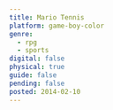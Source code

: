 ```yaml
---
title: Mario Tennis
platform: game-boy-color
genre:
  - rpg
  - sports
digital: false
physical: true
guide: false
pending: false
posted: 2014-02-10
---
```

